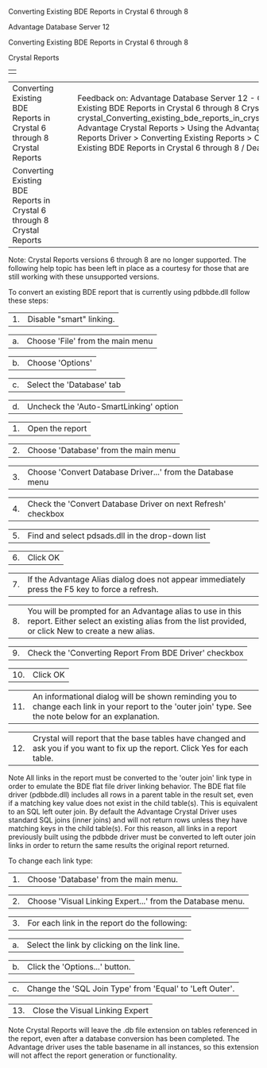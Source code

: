 Converting Existing BDE Reports in Crystal 6 through 8




Advantage Database Server 12  

Converting Existing BDE Reports in Crystal 6 through 8

Crystal Reports

|  |
| --- |
|  |

|  |  |  |  |  |
| --- | --- | --- | --- | --- |
| Converting Existing BDE Reports in Crystal 6 through 8  Crystal Reports |  |  | Feedback on: Advantage Database Server 12 - Converting Existing BDE Reports in Crystal 6 through 8 Crystal Reports crystal\_Converting\_existing\_bde\_reports\_in\_crystal\_6\_through\_8 Advantage Crystal Reports > Using the Advantage Crystal Reports Driver > Converting Existing Reports > Converting Existing BDE Reports in Crystal 6 through 8 / Dear Support Staff, |  |
| Converting Existing BDE Reports in Crystal 6 through 8  Crystal Reports |  |  |  |  |

Note: Crystal Reports versions 6 through 8 are no longer supported. The following help topic has been left in place as a courtesy for those that are still working with these unsupported versions.

To convert an existing BDE report that is currently using pdbbde.dll follow these steps:

|  |  |
| --- | --- |
| 1. | Disable "smart" linking. |

|  |  |
| --- | --- |
| a. | Choose 'File' from the main menu |

|  |  |
| --- | --- |
| b. | Choose 'Options' |

|  |  |
| --- | --- |
| c. | Select the 'Database' tab |

|  |  |
| --- | --- |
| d. | Uncheck the 'Auto-SmartLinking' option |

|  |  |
| --- | --- |
| 1. | Open the report |

|  |  |
| --- | --- |
| 2. | Choose 'Database' from the main menu |

|  |  |
| --- | --- |
| 3. | Choose 'Convert Database Driver...' from the Database menu |

|  |  |
| --- | --- |
| 4. | Check the 'Convert Database Driver on next Refresh' checkbox |

|  |  |
| --- | --- |
| 5. | Find and select pdsads.dll in the drop-down list |

|  |  |
| --- | --- |
| 6. | Click OK |

|  |  |
| --- | --- |
| 7. | If the Advantage Alias dialog does not appear immediately press the F5 key to force a refresh. |

|  |  |
| --- | --- |
| 8. | You will be prompted for an Advantage alias to use in this report. Either select an existing alias from the list provided, or click New to create a new alias. |

|  |  |
| --- | --- |
| 9. | Check the 'Converting Report From BDE Driver' checkbox |

|  |  |
| --- | --- |
| 10. | Click OK |

|  |  |
| --- | --- |
| 11. | An informational dialog will be shown reminding you to change each link in your report to the 'outer join' type. See the note below for an explanation. |

|  |  |
| --- | --- |
| 12. | Crystal will report that the base tables have changed and ask you if you want to fix up the report. Click Yes for each table. |

Note All links in the report must be converted to the 'outer join' link type in order to emulate the BDE flat file driver linking behavior. The BDE flat file driver (pdbbde.dll) includes all rows in a parent table in the result set, even if a matching key value does not exist in the child table(s). This is equivalent to an SQL left outer join. By default the Advantage Crystal Driver uses standard SQL joins (inner joins) and will not return rows unless they have matching keys in the child table(s). For this reason, all links in a report previously built using the pdbbde driver must be converted to left outer join links in order to return the same results the original report returned.

To change each link type:

|  |  |
| --- | --- |
| 1. | Choose 'Database' from the main menu. |

|  |  |
| --- | --- |
| 2. | Choose 'Visual Linking Expert...' from the Database menu. |

|  |  |
| --- | --- |
| 3. | For each link in the report do the following: |

|  |  |
| --- | --- |
| a. | Select the link by clicking on the link line. |

|  |  |
| --- | --- |
| b. | Click the 'Options...' button. |

|  |  |
| --- | --- |
| c. | Change the 'SQL Join Type' from 'Equal' to 'Left Outer'. |

|  |  |
| --- | --- |
| 13. | Close the Visual Linking Expert |

Note Crystal Reports will leave the .db file extension on tables referenced in the report, even after a database conversion has been completed. The Advantage driver uses the table basename in all instances, so this extension will not affect the report generation or functionality.